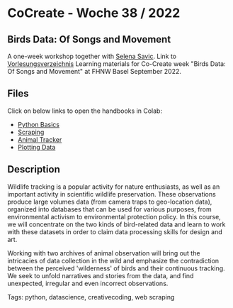 # CoCreate - Woche 38 / 2022

## Birds Data: Of Songs and Movement

A one-week workshop together with [Selena Savic](https://www.fhnw.ch/de/personen/selena-savic). Link to [Vorlesungsverzeichnis](https://vorlesungsverzeichnis.hgk.fhnw.ch/#/)
Learning materials for Co-Create week "Birds Data: Of Songs and Movement" at FHNW Basel September 2022. 

## Files

Click on below links to open the handbooks in Colab:

- [Python Basics](https://colab.research.google.com/github/fleshgordo/cocreate22/blob/main/001_python_first_steps.ipynb)
- [Scraping](https://colab.research.google.com/github/fleshgordo/cocreate22/blob/main/002_scraping.ipynb)
- [Animal Tracker](https://github.com/fleshgordo/cocreate22/blob/main/003_animaltracker.ipynb)
- [Plotting Data](https://github.com/fleshgordo/cocreate22/blob/main/004_plotting.ipynb)

## Description

Wildlife tracking is a popular activity for nature enthusiasts, as well as an important activity in scientific wildlife preservation. These observations produce large volumes data (from camera traps to geo-location data), organized into databases that can be used for various purposes, from environmental activism to environmental protection policy. In this course, we will concentrate on the two kinds of bird-related data and learn to work with these datasets in order to claim data processing skills for design and art.

Working with two archives of animal observation will bring out the intricacies of data collection in the wild and emphasize the contradiction between the perceived 'wilderness' of birds and their continuous tracking. We seek to unfold narratives and stories from the data, and find unexpected, irregular and even incorrect observations.

Tags: python, datascience, creativecoding, web scraping
